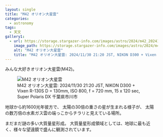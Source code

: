 ```yaml
---
layout: single
title: "M42 オリオン大星雲"
categories:
  - astronomy
tags: 
  - 天文
gallery1:
  - url: https://storage.stargazer-info.com/images/astro/2024/m42_20241130.jpg
    image_path: https://storage.stargazer-info.com/images/astro/2024/m42_20241130.jpg
    alt: "M42 オリオン大星雲"
    title: "M42 オリオン大星雲: 2024/11/30 21:20 JST, NIKON D300 + Vixen R-130S D = 130mm, ISO 800, f = 720 mm, 15 x 120 sec, Super Polaris DX 千葉県市川市"
---
```

みんな大好きオリオン大星雲(M42)。

<figure>
    <img src="https://storage.stargazer-info.com/images/astro/2024/m42_20241130.jpg"
         alt="M42 オリオン大星雲">
    <figcaption>M42 オリオン大星雲: 2024/11/30 21:20 JST, NIKON D300 + Vixen R-130S D = 130mm, ISO 800, f = 720 mm, 15 x 120 sec, Super Polaris DX 千葉県市川市</figcaption>
</figure>

地球から約1600光年彼方で、
太陽の30倍の重さの星が生まれる様子が、
太陽の数万倍の水素ガス雲の端っこからチラリと見えている場所。

まだまだ謎の多い大質量星形成。
大質量星形成領域としては、地球に最も近く、様々な望遠鏡で盛んに観測されています。